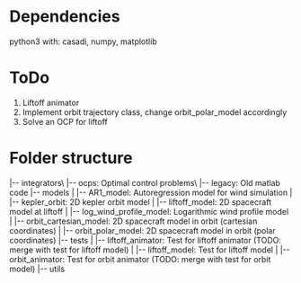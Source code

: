 # Dependencies
python3 with: casadi, numpy, matplotlib

# ToDo
1. Liftoff animator
2. Implement orbit trajectory class, change orbit_polar_model accordingly
3. Solve an OCP for liftoff

# Folder structure
|-- integrators\\
|-- ocps: Optimal control problems\\
|-- legacy: Old matlab code
|-- models
|   |-- AR1_model: Autoregression model for wind simulation
|   |-- kepler_orbit: 2D kepler orbit model
|   |-- liftoff_model: 2D spacecraft model at liftoff
|   |-- log_wind_profile_model: Logarithmic wind profile model
|   |-- orbit_cartesian_model: 2D spacecraft model in orbit (cartesian coordinates)
|   |-- orbit_polar_model: 2D spacecraft model in orbit (polar coordinates)
|-- tests
|   |-- liftoff_animator: Test for liftoff animator (TODO: merge with test for liftoff model)
|   |-- liftoff_model: Test for liftoff model
|   |-- orbit_animator: Test for orbit animator (TODO: merge with test for orbit model)
|-- utils